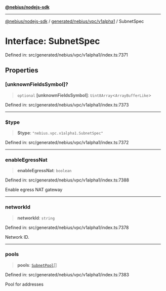 [**@nebius/nodejs-sdk**](../../../../../README.md)

***

[@nebius/nodejs-sdk](../../../../../README.md) / [generated/nebius/vpc/v1alpha1](../README.md) / SubnetSpec

# Interface: SubnetSpec

Defined in: src/generated/nebius/vpc/v1alpha1/index.ts:7371

## Properties

### \[unknownFieldsSymbol\]?

> `optional` **\[unknownFieldsSymbol\]**: `Uint8Array`\<`ArrayBufferLike`\>

Defined in: src/generated/nebius/vpc/v1alpha1/index.ts:7373

***

### $type

> **$type**: `"nebius.vpc.v1alpha1.SubnetSpec"`

Defined in: src/generated/nebius/vpc/v1alpha1/index.ts:7372

***

### enableEgressNat

> **enableEgressNat**: `boolean`

Defined in: src/generated/nebius/vpc/v1alpha1/index.ts:7388

Enable egress NAT gateway

***

### networkId

> **networkId**: `string`

Defined in: src/generated/nebius/vpc/v1alpha1/index.ts:7378

Network ID.

***

### pools

> **pools**: [`SubnetPool`](SubnetPool.md)[]

Defined in: src/generated/nebius/vpc/v1alpha1/index.ts:7383

Pool for addresses
